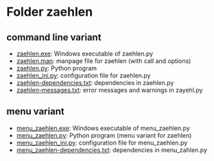 # Folder zaehlen

## command line variant

* [zaehlen.exe](./zaehlen.exe "Windows executable of zaehlen.py"): 
  Windows executable of zaehlen.py
* [zaehlen.man](./zaehlen.man "manpage file for zaehlen (with call and options)"): 
  manpage file for zaehlen (with call and options)
* [zaehlen.py](./zaehlen.py "Python program"): 
  Python program
* [zaehlen_ini.py](./zaehlen_ini.py "configuration file for zaehlen.py"): 
  configuration file for zaehlen.py
* [zaehlen-dependencies.txt](./zaehlen-dependencies.txt "dependencies in zaehlen.py"): 
  dependencies in zaehlen.py
* [zaehlen-messages.txt](./zaehlen-messages.txt "error messages and warnings in zayehl.py"): 
  error messages and warnings in zayehl.py


## menu variant

* [menu_zaehlen.exe](./menu_zaehlen.exe "Windows executable of menu_zaehlen.py"): 
  Windows executable of menu_zaehlen.py
* [menu_zaehlen.py](./menu_zaehlen.py "Python program (menu variant for zaehlen)"): 
  Python program (menu variant for zaehlen)
* [menu_zaehlen_ini.py](./menu_zaehlen_ini.py "configuration file for menu_zaehlen.py"): 
  configuration file for menu_zaehlen.py
* [menu_zaehlen-dependencies.txt](./menu_zaehlen-dependencies.txt "dependencies in menu_zahlen.py"):
  dependencies in menu_zahlen.py

